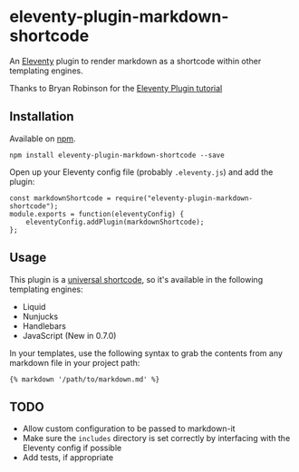 # eleventy-plugin-markdown-shortcode

An [Eleventy](https://github.com/11ty/eleventy) plugin to render markdown as a shortcode within other templating engines. 

Thanks to Bryan Robinson for the [Eleventy Plugin tutorial](https://bryanlrobinson.com/blog/creating-11ty-plugin-embed-svg-contents/)

## Installation

Available on [npm](https://www.npmjs.com/package/eleventy-plugin-markdown-shortcode).

```
npm install eleventy-plugin-markdown-shortcode --save
```

Open up your Eleventy config file (probably `.eleventy.js`) and add the plugin:

```
const markdownShortcode = require("eleventy-plugin-markdown-shortcode");
module.exports = function(eleventyConfig) {
    eleventyConfig.addPlugin(markdownShortcode);
};
```

## Usage

This plugin is a [universal shortcode](https://www.11ty.io/docs/shortcodes/#universal-shortcodes), so it's available in the following templating engines:
   
* Liquid
* Nunjucks
* Handlebars
* JavaScript (New in 0.7.0)

In your templates, use the following syntax to grab the contents from any markdown file in your project path:

```
{% markdown '/path/to/markdown.md' %}
```

## TODO

* Allow custom configuration to be passed to markdown-it
* Make sure the `includes` directory is set correctly by interfacing with the Eleventy config if possible 
* Add tests, if appropriate